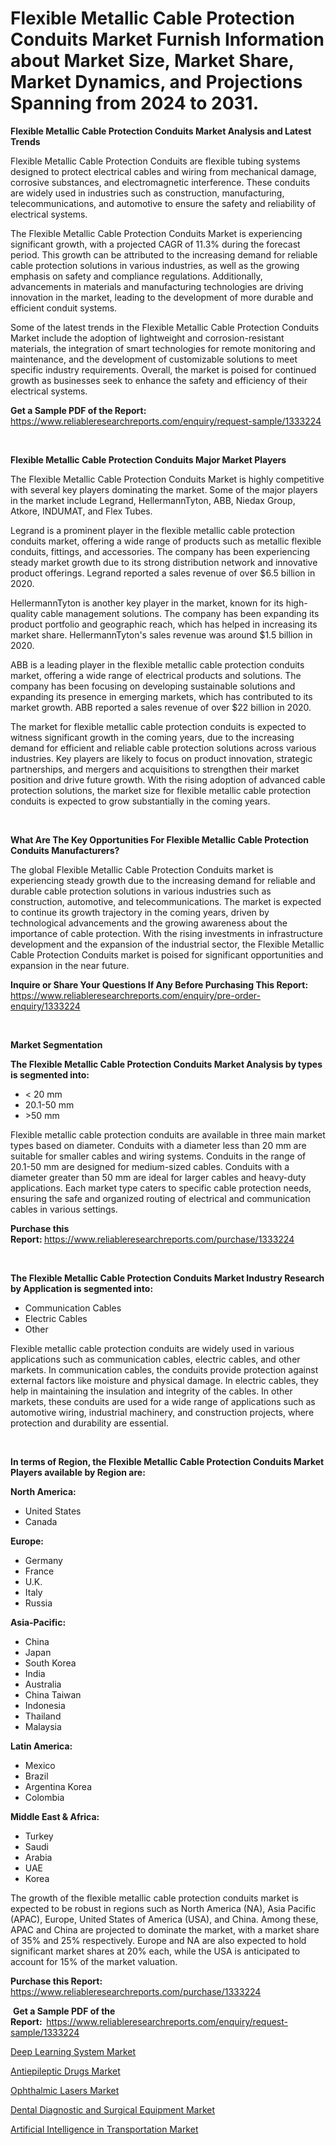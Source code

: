 <p><h1>Flexible Metallic Cable Protection Conduits Market Furnish Information about Market Size, Market Share, Market Dynamics, and Projections Spanning from 2024 to 2031.</h1></p><p><strong>Flexible Metallic Cable Protection Conduits Market Analysis and Latest Trends</strong></p>
<p><p>Flexible Metallic Cable Protection Conduits are flexible tubing systems designed to protect electrical cables and wiring from mechanical damage, corrosive substances, and electromagnetic interference. These conduits are widely used in industries such as construction, manufacturing, telecommunications, and automotive to ensure the safety and reliability of electrical systems.</p><p>The Flexible Metallic Cable Protection Conduits Market is experiencing significant growth, with a projected CAGR of 11.3% during the forecast period. This growth can be attributed to the increasing demand for reliable cable protection solutions in various industries, as well as the growing emphasis on safety and compliance regulations. Additionally, advancements in materials and manufacturing technologies are driving innovation in the market, leading to the development of more durable and efficient conduit systems.</p><p>Some of the latest trends in the Flexible Metallic Cable Protection Conduits Market include the adoption of lightweight and corrosion-resistant materials, the integration of smart technologies for remote monitoring and maintenance, and the development of customizable solutions to meet specific industry requirements. Overall, the market is poised for continued growth as businesses seek to enhance the safety and efficiency of their electrical systems.</p></p>
<p><strong>Get a Sample PDF of the Report:&nbsp;</strong> <a href="https://www.reliableresearchreports.com/enquiry/request-sample/1333224">https://www.reliableresearchreports.com/enquiry/request-sample/1333224</a></p>
<p>&nbsp;</p>
<p><strong>Flexible Metallic Cable Protection Conduits Major Market Players</strong></p>
<p><p>The Flexible Metallic Cable Protection Conduits Market is highly competitive with several key players dominating the market. Some of the major players in the market include Legrand, HellermannTyton, ABB, Niedax Group, Atkore, INDUMAT, and Flex Tubes.</p><p>Legrand is a prominent player in the flexible metallic cable protection conduits market, offering a wide range of products such as metallic flexible conduits, fittings, and accessories. The company has been experiencing steady market growth due to its strong distribution network and innovative product offerings. Legrand reported a sales revenue of over $6.5 billion in 2020.</p><p>HellermannTyton is another key player in the market, known for its high-quality cable management solutions. The company has been expanding its product portfolio and geographic reach, which has helped in increasing its market share. HellermannTyton's sales revenue was around $1.5 billion in 2020.</p><p>ABB is a leading player in the flexible metallic cable protection conduits market, offering a wide range of electrical products and solutions. The company has been focusing on developing sustainable solutions and expanding its presence in emerging markets, which has contributed to its market growth. ABB reported a sales revenue of over $22 billion in 2020.</p><p>The market for flexible metallic cable protection conduits is expected to witness significant growth in the coming years, due to the increasing demand for efficient and reliable cable protection solutions across various industries. Key players are likely to focus on product innovation, strategic partnerships, and mergers and acquisitions to strengthen their market position and drive future growth. With the rising adoption of advanced cable protection solutions, the market size for flexible metallic cable protection conduits is expected to grow substantially in the coming years.</p></p>
<p>&nbsp;</p>
<p><strong>What Are The Key Opportunities For Flexible Metallic Cable Protection Conduits Manufacturers?</strong></p>
<p><p>The global Flexible Metallic Cable Protection Conduits market is experiencing steady growth due to the increasing demand for reliable and durable cable protection solutions in various industries such as construction, automotive, and telecommunications. The market is expected to continue its growth trajectory in the coming years, driven by technological advancements and the growing awareness about the importance of cable protection. With the rising investments in infrastructure development and the expansion of the industrial sector, the Flexible Metallic Cable Protection Conduits market is poised for significant opportunities and expansion in the near future.</p></p>
<p><strong>Inquire or Share Your Questions If Any Before Purchasing This Report:</strong> <a href="https://www.reliableresearchreports.com/enquiry/pre-order-enquiry/1333224">https://www.reliableresearchreports.com/enquiry/pre-order-enquiry/1333224</a></p>
<p>&nbsp;</p>
<p><strong>Market Segmentation</strong></p>
<p><strong>The Flexible Metallic Cable Protection Conduits Market Analysis by types is segmented into:</strong></p>
<p><ul><li>< 20 mm</li><li>20.1-50 mm</li><li>>50 mm</li></ul></p>
<p><p>Flexible metallic cable protection conduits are available in three main market types based on diameter. Conduits with a diameter less than 20 mm are suitable for smaller cables and wiring systems. Conduits in the range of 20.1-50 mm are designed for medium-sized cables. Conduits with a diameter greater than 50 mm are ideal for larger cables and heavy-duty applications. Each market type caters to specific cable protection needs, ensuring the safe and organized routing of electrical and communication cables in various settings.</p></p>
<p><strong>Purchase this Report:&nbsp;</strong><a href="https://www.reliableresearchreports.com/purchase/1333224">https://www.reliableresearchreports.com/purchase/1333224</a></p>
<p>&nbsp;</p>
<p><strong>The Flexible Metallic Cable Protection Conduits Market Industry Research by Application is segmented into:</strong></p>
<p><ul><li>Communication Cables</li><li>Electric Cables</li><li>Other</li></ul></p>
<p><p>Flexible metallic cable protection conduits are widely used in various applications such as communication cables, electric cables, and other markets. In communication cables, the conduits provide protection against external factors like moisture and physical damage. In electric cables, they help in maintaining the insulation and integrity of the cables. In other markets, these conduits are used for a wide range of applications such as automotive wiring, industrial machinery, and construction projects, where protection and durability are essential.</p></p>
<p>&nbsp;</p>
<p><strong>In terms of Region, the Flexible Metallic Cable Protection Conduits Market Players available by Region are:</strong></p>
<p>
    <p> <strong> North America: </strong>
        <ul>
            <li>United States</li>
            <li>Canada</li>
        </ul>
        </p> 
    <p> <strong> Europe: </strong>
        <ul>
            <li>Germany</li>
            <li>France</li>
            <li>U.K.</li>
            <li>Italy</li>
            <li>Russia</li>
        </ul>
        </p> 
    <p> <strong> Asia-Pacific: </strong>
        <ul>
            <li>China</li>
            <li>Japan</li>
            <li>South Korea</li>
            <li>India</li>
            <li>Australia</li>
            <li>China Taiwan</li>
            <li>Indonesia</li>
            <li>Thailand</li>
            <li>Malaysia</li>
        </ul>
        </p> 
    <p> <strong> Latin America: </strong>
        <ul>
            <li>Mexico</li>
            <li>Brazil</li>
            <li>Argentina Korea</li>
            <li>Colombia</li>
        </ul>
        </p> 
    <p> <strong> Middle East & Africa: </strong>
        <ul>
            <li>Turkey</li>
            <li>Saudi</li>
            <li>Arabia</li>
            <li>UAE</li>
            <li>Korea</li>
        </ul>
    </p>
    </p>
<p><p>The growth of the flexible metallic cable protection conduits market is expected to be robust in regions such as North America (NA), Asia Pacific (APAC), Europe, United States of America (USA), and China. Among these, APAC and China are projected to dominate the market, with a market share of 35% and 25% respectively. Europe and NA are also expected to hold significant market shares at 20% each, while the USA is anticipated to account for 15% of the market valuation.</p></p>
<p><strong>Purchase this Report: </strong><a href="https://www.reliableresearchreports.com/purchase/1333224">https://www.reliableresearchreports.com/purchase/1333224</a></p>
<p>&nbsp;<strong>Get a Sample PDF of the Report:&nbsp;&nbsp;</strong><a href="https://www.reliableresearchreports.com/enquiry/request-sample/1333224">https://www.reliableresearchreports.com/enquiry/request-sample/1333224</a></p>
<p><strong></strong></p>
<p><p><a href="https://medium.com/@andreametcalfe66/deep-learning-system-market-outlook-industry-overview-and-forecast-2024-to-2031-f2243eaecd55">Deep Learning System Market</a></p><p><a href="https://medium.com/@andreametcalfe66/antiepileptic-drugs-market-size-and-market-trends-complete-industry-overview-2024-to-2031-91f62b012c18">Antiepileptic Drugs Market</a></p><p><a href="https://medium.com/@andreametcalfe66/ophthalmic-lasers-market-comprehensive-assessment-by-type-application-and-geography-140206cc6f7a">Ophthalmic Lasers Market</a></p><p><a href="https://medium.com/@andreametcalfe66/dental-diagnostic-and-surgical-equipment-market-analysis-its-cagr-market-segmentation-and-global-a74ecd8e9b08">Dental Diagnostic and Surgical Equipment Market</a></p><p><a href="https://medium.com/@andreametcalfe66/artificial-intelligence-in-transportation-market-size-and-market-trends-complete-industry-overview-22dbab5279b6">Artificial Intelligence in Transportation Market</a></p></p>